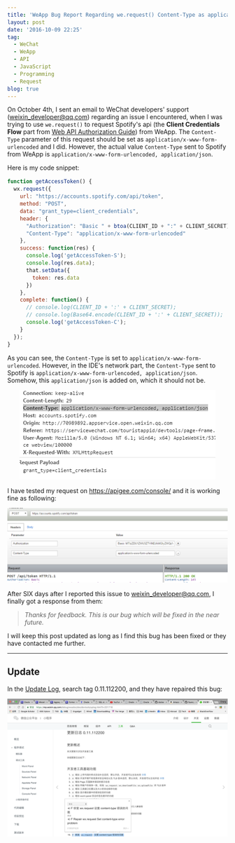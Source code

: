 ```yaml
---
title: 'WeApp Bug Report Regarding we.request() Content-Type as application/json or application/x-www-form-urlencoded'
layout: post
date: '2016-10-09 22:25'
tag:
  - WeChat
  - WeApp
  - API
  - JavaScript
  - Programming
  - Request
blog: true
---
```


On October 4th, I sent an email to WeChat developers' support (<weixin_developer@qq.com>) regarding an issue I encountered, when I was trying to use `we.request()` to request Spotify's api (the **Client Credentials Flow** part from [Web API Authorization Guide](https://developer.spotify.com/web-api/authorization-guide/)) from WeApp. The `Content-Type` parameter of this request should be set as `application/x-www-form-urlencoded` and I did. However, the actual value `Content-Type` sent to Spotify from WeApp is `application/x-www-form-urlencoded, application/json`.


Here is my code snippet:


```javascript
function getAccessToken() {
  wx.request({
    url: "https://accounts.spotify.com/api/token",
    method: "POST",
    data: "grant_type=client_credentials",
    header: {
      "Authorization": "Basic " + btoa(CLIENT_ID + ":" + CLIENT_SECRET),
      "Content-Type": "application/x-www-form-urlencoded"
    },
    success: function(res) {
      console.log('getAccessToken-S');
      console.log(res.data);
      that.setData({
        token: res.data
      })
    },
    complete: function() {
      // console.log(CLIENT_ID + ':' + CLIENT_SECRET);
      // console.log(Base64.encode(CLIENT_ID + ':' + CLIENT_SECRET));
      console.log('getAccessToken-C');
    }
  });
}
```

As you can see, the `Content-Type` is set to `application/x-www-form-urlencoded`. However, in the IDE's network part, the `Content-Type` sent to Spotify is `application/x-www-form-urlencoded, application/json`. Somehow, this `application/json` is added on, which it should not be.

<center><img src="../assets/images/res_data.png"></center>

I have tested my request on https://apigee.com/console/ and it is working fine as following:

<center><img src="../assets/images/apigee.png"></center>


After SIX days after I reported this issue to <weixin_developer@qq.com>, I finally got a response from them:

> *Thanks for feedback. This is our bug which will be fixed in the near future.*




I will keep this post updated as long as I find this bug has been fixed or they have contacted me further.



---


## Update

In the [Update Log](https://mp.weixin.qq.com/debug/wxadoc/dev/devtools/uplog.html?t=201716), search tag 0.11.112200, and they have repaired this bug:


<center><img src="../assets/images/weapp_bug_repair.png"></center>
